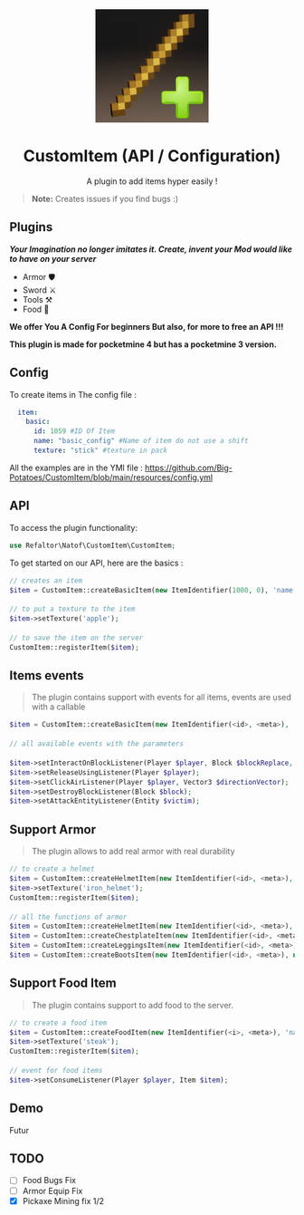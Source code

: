 <div align="center">
  <img src="./img/logoCustomItem.png" width="200px">
  <h1>CustomItem (API / Configuration)</h1>
</div>

<p align="center">
 A plugin to add items hyper easily !
</p>

> **Note:** Creates issues if you find bugs :)

## Plugins
_**Your Imagination no longer imitates it. Create, invent your Mod would like to have on your server**_

* Armor 🛡️
* Sword ⚔️
* Tools ⚒️
* Food 🥔

**We offer You A Config For beginners But also, for more to free an API !!!**

 **This plugin is made for pocketmine 4 but has a pocketmine 3 version.**

## Config
To create items in The config file :
```yml
  item:
    basic:
      id: 1059 #ID Of Item
      name: "basic_config" #Name of item do not use a shift
      texture: "stick" #texture in pack
```
All the examples are in the YMl file : https://github.com/Big-Potatoes/CustomItem/blob/main/resources/config.yml

## API
To access the plugin functionality:
```PHP
use Refaltor\Natof\CustomItem\CustomItem;
```

To get started on our API, here are the basics :

```PHP
// creates an item
$item = CustomItem::createBasicItem(new ItemIdentifier(1000, 0), 'name');

// to put a texture to the item
$item->setTexture('apple');

// to save the item on the server
CustomItem::registerItem($item);
```

## Items events

> The plugin contains support with events for all items, events are used with a callable
```PHP
$item = CustomItem::createBasicItem(new ItemIdentifier(<id>, <meta>), 'name');

// all available events with the parameters

$item->setInteractOnBlockListener(Player $player, Block $blockReplace, Block $blockClicked, int $face, Vector3 $clickVector);
$item->setReleaseUsingListener(Player $player);
$item->setClickAirListener(Player $player, Vector3 $directionVector);
$item->setDestroyBlockListener(Block $block);
$item->setAttackEntityListener(Entity $victim);
```

## Support Armor
> The plugin allows to add real armor with real durability
```PHP
// to create a helmet
$item = CustomItem::createHelmetItem(new ItemIdentifier(<id>, <meta>), new ArmorTypeInfo(<defense points>, <durability>, <armor slot but it’s not important>), 'Helmet Test');
$item->setTexture('iron_helmet');
CustomItem::registerItem($item);

// all the functions of armor
$item = CustomItem::createHelmetItem(new ItemIdentifier(<id>, <meta>), new ArmorTypeInfo(<defense points>, <durability>, <armor slot but it’s not important>), 'Helmet Test');
$item = CustomItem::createChestplateItem(new ItemIdentifier(<id>, <meta>), new ArmorTypeInfo(<defense points>, <durability>, <armor slot but it’s not important>), 'Chestplate Test');
$item = CustomItem::createLeggingsItem(new ItemIdentifier(<id>, <meta>), new ArmorTypeInfo(<defense points>, <durability>, <armor slot but it’s not important>), 'Leggings Test');
$item = CustomItem::createBootsItem(new ItemIdentifier(<id>, <meta>), new ArmorTypeInfo(<defense points>, <durability>, <armor slot but it’s not important>), 'Boots Test');
```

## Support Food Item
> The plugin contains support to add food to the server.
```PHP
// to create a food item
$item = CustomItem::createFoodItem(new ItemIdentifier(<i>, <meta>), 'name', <int food restore>, <float saturation restore>);
$item->setTexture('steak');
CustomItem::registerItem($item);

// event for food items
$item->setConsumeListener(Player $player, Item $item);
```


## Demo

Futur

## TODO

* [ ] Food Bugs Fix
* [ ] Armor Equip Fix
* [x] Pickaxe Mining fix 1/2
